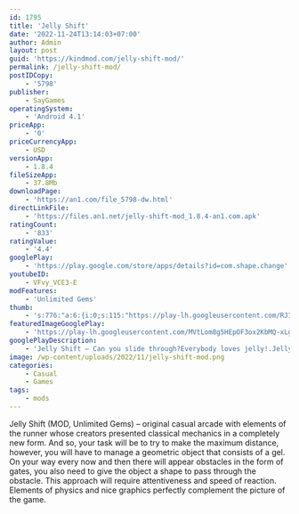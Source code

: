 ```yaml
---
id: 1795
title: 'Jelly Shift'
date: '2022-11-24T13:14:03+07:00'
author: Admin
layout: post
guid: 'https://kindmod.com/jelly-shift-mod/'
permalink: /jelly-shift-mod/
postIDCopy:
    - '5798'
publisher:
    - SayGames
operatingSystem:
    - 'Android 4.1'
priceApp:
    - '0'
priceCurrencyApp:
    - USD
versionApp:
    - 1.8.4
fileSizeApp:
    - 37.8Mb
downloadPage:
    - 'https://an1.com/file_5798-dw.html'
directLinkFile:
    - 'https://files.an1.net/jelly-shift-mod_1.8.4-an1.com.apk'
ratingCount:
    - '833'
ratingValue:
    - '4.4'
googlePlay:
    - 'https://play.google.com/store/apps/details?id=com.shape.change'
youtubeID:
    - VFvy_VCE3-E
modFeatures:
    - 'Unlimited Gems'
thumb:
    - 's:776:"a:6:{i:0;s:115:"https://play-lh.googleusercontent.com/RJISE9jOh31KtupQEIwh0-jdM0WyaaB86lUOLoAM-rfpViJyA03z88FJ_dzHG06rXO4=w526-h296";i:1;s:115:"https://play-lh.googleusercontent.com/M7I57Fv1Rc3NGrOZcz8_RJw2JzLGyKPEILp0f5bqfGAZ7PDYmxSUXHKlXLE1YCArRSg=w526-h296";i:2;s:115:"https://play-lh.googleusercontent.com/4oysmwNnxG-ifcDKer8hRWhbqTonTq_UdCuW4DyxMW8_9gdjDiCUOclT_NsaInzktw0=w526-h296";i:3;s:115:"https://play-lh.googleusercontent.com/AvfeW-Zl-uF94AfPuPe8tuc13fP-t0XVkVMKRgvU-viDkBfX01sGbr__WfoMUlgyi5M=w526-h296";i:4;s:116:"https://play-lh.googleusercontent.com/NGBRQn1OGv3MGpy3lng3ZMj0a3_wPCTM7fmZU1x8Ec7F9q0P87VvFK1HSXzTXvB9lJw8=w526-h296";i:5;s:116:"https://play-lh.googleusercontent.com/YxwKWEajuK35u8CKrpmdG2vBTn_5JrP9RK_qHosYrDjq3C-Sc0Tp5adHKfzFSjd934ek=w526-h296";}";'
featuredImageGooglePlay:
    - 'https://play-lh.googleusercontent.com/MVtLom8g5HEpOF3ox2KbMQ-xLgMXQzVeXXV--LYZskrbxVM88nCkgfhqWEXWvSOsGaGV'
googlePlayDescription:
    - 'Jelly Shift – Can you slide through?Everybody loves jelly!.Jelly can flow and jelly can crash. Empty your mind. Be formless, shapeless, like jelly! In this fast-moving and enormously fun casual platform game the aim is to guide your lovable jelly to the end of each obstacle course in the shortest possible time. Follow the treats and shift up and down to squeeze your jelly between barriers, under bars, and over runners as smoothly and speedily as you can. Only the slipperiest, slinkiest, slidingest jelly will get all the stars!.'
image: /wp-content/uploads/2022/11/jelly-shift-mod.png
categories:
    - Casual
    - Games
tags:
    - mods
---
```


Jelly Shift (MOD, Unlimited Gems) – original casual arcade with elements of the runner whose creators presented classical mechanics in a completely new form. And so, your task will be to try to make the maximum distance, however, you will have to manage a geometric object that consists of a gel. On your way every now and then there will appear obstacles in the form of gates, you also need to give the object a shape to pass through the obstacle. This approach will require attentiveness and speed of reaction. Elements of physics and nice graphics perfectly complement the picture of the game.